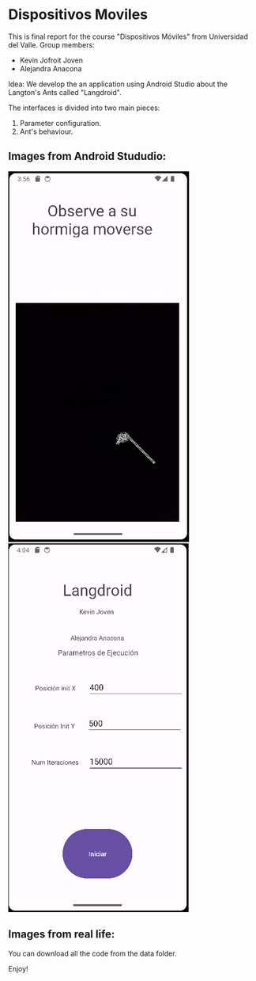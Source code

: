 # Dispositivos Moviles

This is final report for the course "Dispositivos Móviles" from Universidad del Valle.
Group members:
- Kevin Jofroit Joven
- Alejandra Anacona

Idea:
We develop the an application using Android Studio about the Langton's Ants called "Langdroid".

The interfaces is divided into two main pieces:
1. Parameter configuration.
2. Ant's behaviour.

## Images from Android Stududio:

![First interace](images/IMG_1.png) ![Second interace](images/IMG_3.png) 

## Images from real life:



You can download all the code from the data folder.

Enjoy!
